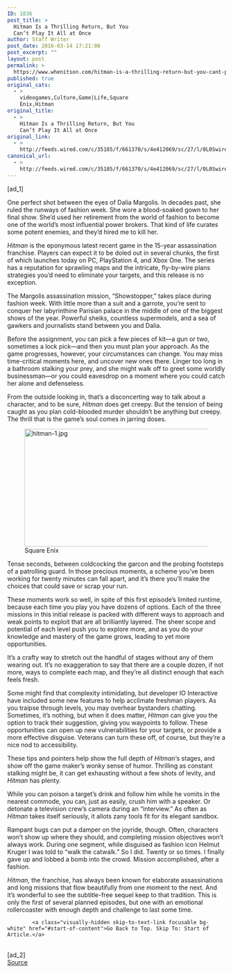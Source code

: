 ```yaml
---
ID: 1836
post_title: >
  Hitman Is a Thrilling Return, But You
  Can’t Play It All at Once
author: Staff Writer
post_date: 2016-03-14 17:21:06
post_excerpt: ""
layout: post
permalink: >
  https://www.whenitson.com/hitman-is-a-thrilling-return-but-you-cant-play-it-all-at-once/
published: true
original_cats:
  - >
    videogames,Culture,Game|Life,Square
    Enix,Hitman
original_title:
  - >
    Hitman Is a Thrilling Return, But You
    Can’t Play It All at Once
original_link:
  - >
    http://feeds.wired.com/c/35185/f/661370/s/4e412069/sc/27/l/0L0Swired0N0C20A160C0A30Chitman0Ereview0C/story01.htm
canonical_url:
  - >
    http://feeds.wired.com/c/35185/f/661370/s/4e412069/sc/27/l/0L0Swired0N0C20A160C0A30Chitman0Ereview0C/story01.htm
---
```

 [ad_1]
<br><div id=""><p>One perfect shot between the eyes of Dalia Margolis. In decades past, she ruled the runways of fashion week. She wore a blood-soaked gown to her final show. She’d used her retirement from the world of fashion to become one of the world’s most influential power brokers. That kind of life curates some potent enemies, and they’d hired me to kill her.</p>
<p><em>Hitman</em> is the eponymous latest recent game in the 15-year assassination franchise. Players can expect it to be doled out in several chunks, the first of which launches today on PC, PlayStation 4, and Xbox One. The series has a reputation for sprawling maps and the intricate, fly-by-wire plans strategies you’d need to eliminate your targets, and this release is no exception.</p>
<p>The Margolis assassination mission, “Showstopper,” takes place during fashion week. With little more than a suit and a garrote, you’re sent to conquer her labyrinthine Parisian palace in the middle of one of the biggest shows of the year. Powerful sheiks, countless supermodels, and a sea of gawkers and journalists stand between you and Dalia.</p>
<p>Before the assignment, you can pick a few pieces of kit—a gun or two, sometimes a lock pick—and then you must plan your approach. As the game progresses, however, your circumstances can change. You may miss time-critical moments here, and uncover new ones there. Linger too long in a bathroom stalking your prey, and she might walk off to greet some worldly businessman—or you could eavesdrop on a moment where you could catch her alone and defenseless.</p>
<p>From the outside looking in, that’s a disconcerting way to talk about a character, and to be sure, <em>Hitman</em> does get creepy. But the tension of being caught as you plan cold-blooded murder shouldn’t be anything but creepy. The thrill that is the game’s soul comes in jarring doses.</p>
<figure attachment_1987429="" class="wp-caption landscape alignnone  relative" data-js="fader"><a href="http://www.wired.com/wp-content/uploads/2016/03/hitman-1.jpg"><img src="http://www.whenitson.com/wp-content/uploads/2016/03/Hitman-Is-a-Thrilling-Return-But-You-Cant-Play-It-All-at-Once.jpg" alt="hitman-1.jpg" width="482" height="271" class="size-text-column-width wp-image-1987429"/></a><figcaption class="wp-caption-text link-underline"><span class="credit link-underline-sm"><span aria-hidden="true" class="ui ui ui-illo inline-block ui-credit relative opacity-5 marg-r-micro"/> Square Enix</span></figcaption></figure><p>Tense seconds, between coldcocking the garcon and the probing footsteps of a patrolling guard. In those precious moments, a scheme you’ve been working for twenty minutes can fall apart, and it’s there you’ll make the choices that could save or scrap your run.</p>
<p>These moments work so well, in spite of this first episode’s limited runtime, because each time you play you have dozens of options. Each of the three missions in this initial release is packed with different ways to approach and weak points to exploit that are all brilliantly layered. The sheer scope and potential of each level push you to explore more, and as you do your knowledge and mastery of the game grows, leading to yet more opportunities.</p>
<p>It’s a crafty way to stretch out the handful of stages without any of them wearing out. It’s no exaggeration to say that there are a couple dozen, if not more, ways to complete each map, and they’re all distinct enough that each feels fresh.</p>
<p>Some might find that complexity intimidating, but developer IO Interactive have included some new features to help acclimate freshman players. As you traipse through levels, you may overhear bystanders chatting. Sometimes, it’s nothing, but when it does matter, <em>Hitman</em> can give you the option to track their suggestion, giving you waypoints to follow. These opportunities can open up new vulnerabilities for your targets, or provide a more effective disguise. Veterans can turn these off, of course, but they’re a nice nod to accessibility.</p>
<p>These tips and pointers help show the full depth of <em>Hitman</em>‘s stages, and show off the game maker’s wonky sense of humor. Thrilling as constant stalking might be, it can get exhausting without a few shots of levity, and <em>Hitman</em> has plenty.</p>
<p>While you can poison a target’s drink and follow him while he vomits in the nearest commode, you can, just as easily, crush him with a speaker. Or detonate a television crew’s camera during an “interview.” As often as <em>Hitman</em> takes itself seriously, it allots zany tools fit for its elegant sandbox.</p>
<p>Rampant bugs can put a damper on the joyride, though. Often, characters won’t show up where they should, and completing mission objectives won’t always work. During one segment, while disguised as fashion icon Helmut Kruger I was told to “walk the catwalk.” So I did. Twenty or so times. I finally gave up and lobbed a bomb into the crowd. Mission accomplished, after a fashion.</p>
<p><em>Hitman</em>, the franchise, has always been known for elaborate assassinations and long missions that flow beautifully from one moment to the next. And it’s wonderful to see the subtitle-free sequel keep to that tradition. This is only the first of several planned episodes, but one with an emotional rollercoaster with enough depth and challenge to last some time.</p>

			<a class="visually-hidden skip-to-text-link focusable bg-white" href="#start-of-content">Go Back to Top. Skip To: Start of Article.</a>

			
</div>
<br>[ad_2]
<br><a href="http://feeds.wired.com/c/35185/f/661370/s/4e412069/sc/27/l/0L0Swired0N0C20A160C0A30Chitman0Ereview0C/story01.htm">Source </a>